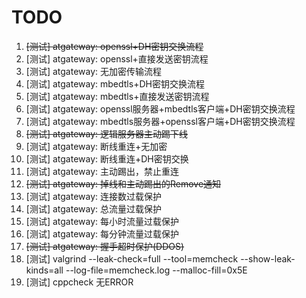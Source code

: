 TODO
======

1. ~~[测试] atgateway: openssl+DH密钥交换流程~~
2. [测试] atgateway: openssl+直接发送密钥流程
3. [测试] atgateway: 无加密传输流程
4. [测试] atgateway: mbedtls+DH密钥交换流程
5. [测试] atgateway: mbedtls+直接发送密钥流程
6. [测试] atgateway: openssl服务器+mbedtls客户端+DH密钥交换流程
7. [测试] atgateway: mbedtls服务器+openssl客户端+DH密钥交换流程
8. ~~[测试] atgateway: 逻辑服务器主动踢下线~~
9. [测试] atgateway: 断线重连+无加密
10. [测试] atgateway: 断线重连+DH密钥交换
11. [测试] atgateway: 主动踢出，禁止重连
12. ~~[测试] atgateway: 掉线和主动踢出的Remove通知~~
13. [测试] atgateway: 连接数过载保护
14. [测试] atgateway: 总流量过载保护
15. [测试] atgateway: 每小时流量过载保护
16. [测试] atgateway: 每分钟流量过载保护
17. ~~[测试] atgateway: 握手超时保护(DDOS)~~
18. [测试] valgrind --leak-check=full --tool=memcheck --show-leak-kinds=all --log-file=memcheck.log --malloc-fill=0x5E
19. [测试] cppcheck 无ERROR
